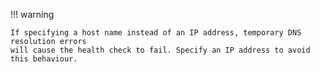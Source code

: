 !!! warning

    If specifying a host name instead of an IP address, temporary DNS resolution errors
    will cause the health check to fail. Specify an IP address to avoid this behaviour.
